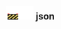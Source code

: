 ## <img src="../../.gitbook/assets/unknown.png" width="32" height="32" /><img src="../../.gitbook/assets/base.png" width="32" height="32" /> json

